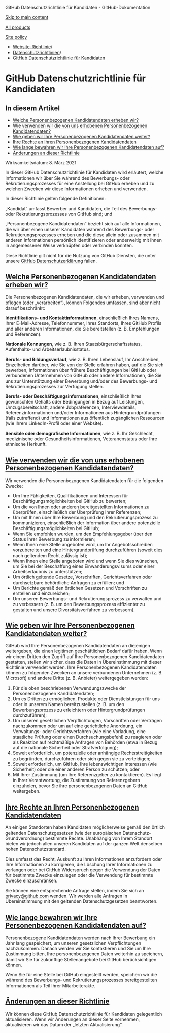 GitHub Datenschutzrichtlinie für Kandidaten - GitHub-Dokumentation

[Skip to main content](#main-content)

[All products](/de)

[Site policy](/site-policy)

* [Website-Richtlinie](/de/site-policy)/
* [Datenschutzrichtlinien](/de/site-policy/privacy-policies)/
* [GitHub Datenschutzrichtlinie für Kandidaten](/de/site-policy/privacy-policies/github-candidate-privacy-policy)

GitHub Datenschutzrichtlinie für Kandidaten
==========

In diesem Artikel
----------

* [Welche Personenbezogenen Kandidatendaten erheben wir?](#what-candidate-personal-information-do-we-collect)
* [Wie verwenden wir die von uns erhobenen Personenbezogenen Kandidatendaten?](#how-do-we-use-the-candidate-personal-information-we-collect)
* [Wie geben wir Ihre Personenbezogenen Kandidatendaten weiter?](#how-do-we-share-your-candidate-personal-information)
* [Ihre Rechte an Ihren Personenbezogenen Kandidatendaten](#your-rights-to-your-candidate-personal-information)
* [Wie lange bewahren wir Ihre Personenbezogenen Kandidatendaten auf?](#how-long-do-we-retain-your-candidate-personal-information)
* [Änderungen an dieser Richtlinie](#changes-to-this-policy)

Wirksamkeitsdatum: 8. März 2021

In dieser GitHub Datenschutzrichtlinie für Kandidaten wird erläutert, welche Informationen wir über Sie während des Bewerbungs- oder Rekrutierungsprozesses für eine Anstellung bei GitHub erheben und zu welchen Zwecken wir diese Informationen erheben und verwenden.

In dieser Richtlinie gelten folgende Definitionen:

„Kandidat“ umfasst Bewerber und Kandidaten, die Teil des Bewerbungs- oder Rekrutierungsprozesses von GitHub sind; und

„Personenbezogene Kandidatendaten“ bezieht sich auf alle Informationen, die wir über einen unserer Kandidaten während des Bewerbungs- oder Rekrutierungsprozesses erheben und die diese allein oder zusammen mit anderen Informationen persönlich identifizieren oder anderweitig mit ihnen in angemessener Weise verknüpfen oder verbinden könnten.

Diese Richtlinie gilt nicht für die Nutzung von GitHub Diensten, die unter unsere [GitHub Datenschutzerklärung](/de/site-policy/privacy-policies/github-privacy-statement) fallen.

[Welche Personenbezogenen Kandidatendaten erheben wir?](#what-candidate-personal-information-do-we-collect)
----------

Die Personenbezogenen Kandidatendaten, die wir erheben, verwenden und pflegen (oder „verarbeiten“), können Folgendes umfassen, sind aber nicht darauf beschränkt:

**Identifikations- und Kontaktinformationen**, einschließlich Ihres Namens, Ihrer E-Mail-Adresse, Telefonnummer, Ihres Standorts, Ihres GitHub Profils und aller anderen Informationen, die Sie bereitstellen (z. B. Empfehlungen und Referenzen).

**Nationale Kennungen**, wie z. B. Ihren Staatsbürgerschaftsstatus, Aufenthalts- und Arbeitserlaubnisstatus.

**Berufs- und Bildungsverlauf**, wie z. B. Ihren Lebenslauf, Ihr Anschreiben, Einzelheiten darüber, wie Sie von der Stelle erfahren haben, auf die Sie sich bewerben, Informationen über frühere Beschäftigungen bei GitHub oder verbundenen Unternehmen von GitHub oder andere Informationen, die Sie uns zur Unterstützung einer Bewerbung und/oder des Bewerbungs- und Rekrutierungsprozesses zur Verfügung stellen.

**Berufs- oder Beschäftigungsinformationen**, einschließlich Ihres gewünschten Gehalts oder Bedingungen in Bezug auf Leistungen, Umzugsbereitschaft, andere Jobpräferenzen, Interviewdetails, Referenzinformationen und/oder Informationen aus Hintergrundprüfungen (falls zutreffend) und Informationen aus öffentlich zugänglichen Ressourcen (wie Ihrem LinkedIn-Profil oder einer Website).

**Sensible oder demografische Informationen**, wie z. B. Ihr Geschlecht, medizinische oder Gesundheitsinformationen, Veteranenstatus oder Ihre ethnische Herkunft.

[Wie verwenden wir die von uns erhobenen Personenbezogenen Kandidatendaten?](#how-do-we-use-the-candidate-personal-information-we-collect)
----------

Wir verwenden die Personenbezogenen Kandidatendaten für die folgenden Zwecke:

* Um Ihre Fähigkeiten, Qualifikationen und Interessen für Beschäftigungsmöglichkeiten bei GitHub zu bewerten;
* Um die von Ihnen oder anderen bereitgestellten Informationen zu überprüfen, einschließlich der Überprüfung Ihrer Referenzen;
* Um mit Ihnen über Ihre Bewerbung und den Rekrutierungsprozess zu kommunizieren, einschließlich der Information über andere potenzielle Beschäftigungsmöglichkeiten bei GitHub;
* Wenn Sie empfohlen wurden, um den Empfehlungsgeber über den Status Ihrer Bewerbung zu informieren;
* Wenn Ihnen eine Stelle angeboten wird, um Ihr Angebotsschreiben vorzubereiten und eine Hintergrundprüfung durchzuführen (soweit dies nach geltendem Recht zulässig ist);
* Wenn Ihnen eine Stelle angeboten wird und wenn Sie dies wünschen, um Sie bei der Beschaffung eines Einwanderungsvisums oder einer Arbeitserlaubnis zu unterstützen;
* Um örtlich geltende Gesetze, Vorschriften, Gerichtsverfahren oder durchsetzbare behördliche Anfragen zu erfüllen; und
* Um Berichte gemäß den örtlichen Gesetzen und Vorschriften zu erstellen und einzureichen;
* Um unseren Bewerbungs- und Rekrutierungsprozess zu verwalten und zu verbessern (z. B. um den Bewerbungsprozess effizienter zu gestalten und unsere Diversitätsverfahren zu verbessern).

[Wie geben wir Ihre Personenbezogenen Kandidatendaten weiter?](#how-do-we-share-your-candidate-personal-information)
----------

GitHub wird Ihre Personenbezogenen Kandidatendaten an diejenigen weitergeben, die einen legitimen geschäftlichen Bedarf dafür haben. Wenn wir einem Dritten den Zugriff auf Ihre Personenbezogenen Kandidatendaten gestatten, stellen wir sicher, dass die Daten in Übereinstimmung mit dieser Richtlinie verwendet werden. Ihre Personenbezogenen Kandidatendaten können zu folgenden Zwecken an unsere verbundenen Unternehmen (z. B. Microsoft) und andere Dritte (z. B. Anbieter) weitergegeben werden:

1. Für die oben beschriebenen Verwendungszwecke der Personenbezogenen Kandidatendaten;
2. Um es Dritten zu ermöglichen, Produkte oder Dienstleistungen für uns oder in unserem Namen bereitzustellen (z. B. um den Bewerbungsprozess zu erleichtern oder Hintergrundprüfungen durchzuführen);
3. Um unseren gesetzlichen Verpflichtungen, Vorschriften oder Verträgen nachzukommen oder um auf eine gerichtliche Anordnung, ein Verwaltungs- oder Gerichtsverfahren (wie eine Vorladung, eine staatliche Prüfung oder einen Durchsuchungsbefehl) zu reagieren oder als Reaktion auf rechtmäßige Anfragen von Behörden (etwa in Bezug auf die nationale Sicherheit oder Strafverfolgung);
4. Soweit erforderlich, um potenzielle oder anhängige Rechtsstreitigkeiten zu begründen, durchzuführen oder sich gegen sie zu verteidigen;
5. Soweit erforderlich, um GitHub, Ihre lebenswichtigen Interessen (wie Sicherheit) oder die einer anderen Person zu schützen; oder
6. Mit Ihrer Zustimmung (um Ihre Referenzgeber zu kontaktieren). Es liegt in Ihrer Verantwortung, die Zustimmung von Referenzgebern einzuholen, bevor Sie ihre personenbezogenen Daten an GitHub weitergeben.

[Ihre Rechte an Ihren Personenbezogenen Kandidatendaten](#your-rights-to-your-candidate-personal-information)
----------

An einigen Standorten haben Kandidaten möglicherweise gemäß den örtlich geltenden Datenschutzgesetzen (wie der europäischen Datenschutz-Grundverordnung) bestimmte Rechte. Unabhängig von Ihrem Standort bieten wir jedoch allen unseren Kandidaten auf der ganzen Welt denselben hohen Datenschutzstandard.

Dies umfasst das Recht, Auskunft zu Ihren Informationen anzufordern oder Ihre Informationen zu korrigieren, die Löschung Ihrer Informationen zu verlangen oder bei GitHub Widerspruch gegen die Verwendung der Daten für bestimmte Zwecke einzulegen oder die Verwendung für bestimmte Zwecke einzuschränken.

Sie können eine entsprechende Anfrage stellen, indem Sie sich an [privacy@github.com](mailto:privacy@github.com) wenden. Wir werden alle Anfragen in Übereinstimmung mit den geltenden Datenschutzgesetzen beantworten.

[Wie lange bewahren wir Ihre Personenbezogenen Kandidatendaten auf?](#how-long-do-we-retain-your-candidate-personal-information)
----------

Personenbezogene Kandidatendaten werden nach Ihrer Bewerbung ein Jahr lang gespeichert, um unseren gesetzlichen Verpflichtungen nachzukommen. Danach werden wir Sie kontaktieren und Sie um Ihre Zustimmung bitten, Ihre personenbezogenen Daten weiterhin zu speichern, damit wir Sie für zukünftige Stellenangebote bei GitHub berücksichtigen können.

Wenn Sie für eine Stelle bei GitHub eingestellt werden, speichern wir die während des Bewerbungs- und Rekrutierungsprozesses bereitgestellten Informationen als Teil Ihrer Mitarbeiterakte.

[Änderungen an dieser Richtlinie](#changes-to-this-policy)
----------

Wir können diese GitHub Datenschutzrichtlinie für Kandidaten gelegentlich aktualisieren. Wenn wir Änderungen an dieser Seite vornehmen, aktualisieren wir das Datum der „letzten Aktualisierung“.
